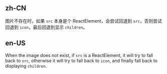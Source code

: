 ## zh-CN

图片不存在时，如果 `src` 本身是个 ReactElement，会尝试回退到 `src`，否则尝试回退到 `icon`，最后回退到显示 `children`。

## en-US

When the image does not exist, if `src` is a ReactElement, it will try to fall back to `src`, otherwise it will try to fall back to `icon`, and finally fall back to displaying `children`.
